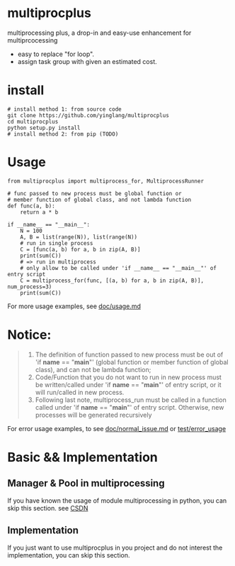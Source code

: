 # multiprocplus
multiprocessing plus, a drop-in and easy-use enhancement for multiprcocessing

- easy to replace "for loop".
- assign task group with given an estimated cost.

# install

```shell
# install method 1: from source code
git clone https://github.com/yinglang/multiprocplus
cd multiprocplus
python setup.py install
# install method 2: from pip (TODO)
```

# Usage

```shell
from multiprocplus import multiprocess_for, MultiprocessRunner

# func passed to new process must be global function or 
# member function of global class, and not lambda function
def func(a, b):
    return a * b

if __name__ == "__main__":
    N = 100
    A, B = list(range(N)), list(range(N))
    # run in single process
    C = [func(a, b) for a, b in zip(A, B)]
    print(sum(C))
    # => run in multiprocess
    # only allow to be called under 'if __name__ == "__main__"' of entry script
    C = multiprocess_for(func, [(a, b) for a, b in zip(A, B)], num_process=3)
    print(sum(C))
```

For more usage examples, see [doc/usage.md](doc/usage.md)

# Notice:

>1. The definition of function passed to new process must be out of 'if __name__ == "__main__"' (global function or member function of global class), 
  and can not be lambda function;
>2. Code/Function that you do not want to run in new process must be written/called under 'if __name__ == "__main__"' of entry script, 
  or it will run/called in new process.
>3. Following last note, multiprocess_run must be called in a function called under 'if __name__ == "__main__"' of entry script. 
  Otherwise, new processes will be generated recursively

For error usage examples, to see [doc/normal_issue.md](doc/normal_issue.md) or [test/error_usage](test/error_usage)

# Basic && Implementation

## Manager & Pool in multiprocessing
If you have known the usage of module multiprocessing in python, you can skip this section.
see [CSDN](https://blog.csdn.net/yinglang19941010/article/details/127390585)

## Implementation
If you just want to use multiprocplus in you project and do not interest the implementation, you can skip this section.
